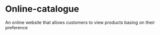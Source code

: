 # Online-catalogue
An online website that allows customers to view products basing on their preference
